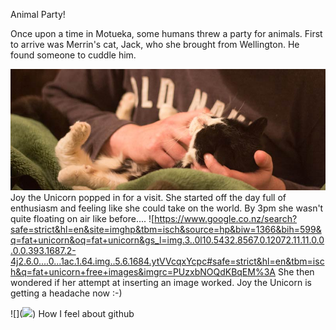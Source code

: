 Animal Party!

Once upon a time in Motueka, some humans threw a party for animals. First to arrive was Merrin's cat, Jack, who she brought from Wellington. He found someone to cuddle him.

![](images/merrins-cat.jpg)
Joy the Unicorn popped in for a visit. She started off the day full of enthusiasm and feeling like she could take on the world. By 3pm she wasn't quite floating on air like before....
![https://www.google.co.nz/search?safe=strict&hl=en&site=imghp&tbm=isch&source=hp&biw=1366&bih=599&q=fat+unicorn&oq=fat+unicorn&gs_l=img.3..0l10.5432.8567.0.12072.11.11.0.0.0.0.393.1687.2-4j2.6.0....0...1ac.1.64.img..5.6.1684.ytVVcqxYcpc#safe=strict&hl=en&tbm=isch&q=fat+unicorn+free+images&imgrc=PUzxbNOQdKBqEM%3A
She then wondered if her attempt at inserting an image worked. Joy the Unicorn is getting a headache now :-)

![](<img style="max-width:100%" src="//cdn.thinglink.me/api/image/636928126345019393/1024/10/scaletowidth#tl-636928126345019393;1043138249'" class="alwaysThinglink"/><script async charset="utf-8" src="//cdn.thinglink.me/jse/embed.js"></script>)
How I feel about github
